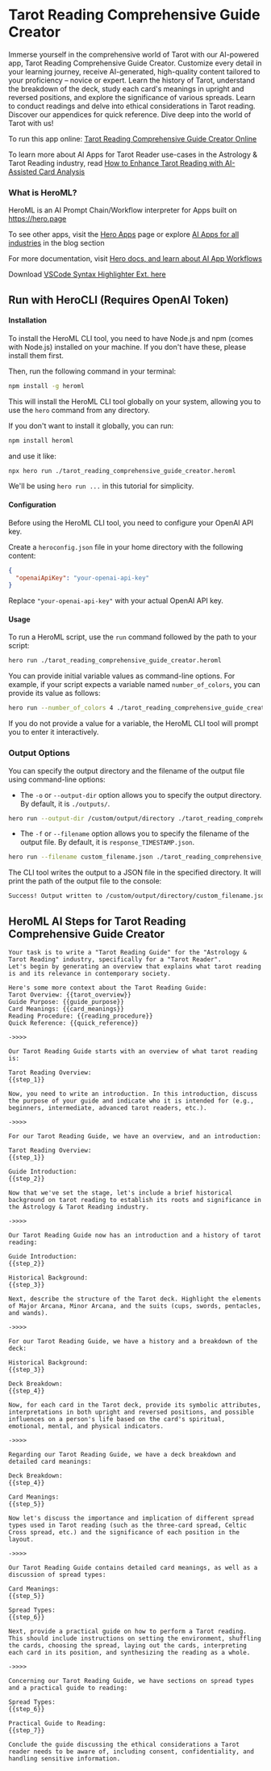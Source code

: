 # Tarot Reading Comprehensive Guide Creator

Immerse yourself in the comprehensive world of Tarot with our AI-powered app, Tarot Reading Comprehensive Guide Creator. Customize every detail in your learning journey, receive AI-generated, high-quality content tailored to your proficiency – novice or expert. Learn the history of Tarot, understand the breakdown of the deck, study each card's meanings in upright and reversed positions, and explore the significance of various spreads. Learn to conduct readings and delve into ethical considerations in Tarot reading. Discover our appendices for quick reference. Dive deep into the world of Tarot with us!

To run this app online: [Tarot Reading Comprehensive Guide Creator Online](https://hero.page/app/tarot-reading-comprehensive-guide-creator-comprehensive-ai-powered-tarot-guide/1ArF10ektglsHf0Q8g7h)

To learn more about AI Apps for Tarot Reader use-cases in the Astrology & Tarot Reading industry, read [How to Enhance Tarot Reading with AI-Assisted Card Analysis](https://hero.page/blog/ai/astrology-and-tarot-reading/how-to-enhance-tarot-reading-with-ai-assisted-card-analysis/170743)

### What is HeroML?
HeroML is an AI Prompt Chain/Workflow interpreter for Apps built on https://hero.page 

To see other apps, visit the [Hero Apps](https://hero.page/apps) page or explore [AI Apps for all industries](https://hero.page/blog) in the blog section

For more documentation, visit [Hero docs, and learn about AI App Workflows](https://hero.page/tutorials/introduction-to-heroml)

Download [VSCode Syntax Highlighter Ext. here](https://marketplace.visualstudio.com/items?itemName=hero-page.heroml)

## Run with HeroCLI (Requires OpenAI Token)

#### Installation

To install the HeroML CLI tool, you need to have Node.js and npm (comes with Node.js) installed on your machine. If you don't have these, please install them first. 

Then, run the following command in your terminal:

```bash
npm install -g heroml
```

This will install the HeroML CLI tool globally on your system, allowing you to use the `hero` command from any directory.

If you don't want to install it globally, you can run:

```bash
npm install heroml
```

and use it like:

```bash
npx hero run ./tarot_reading_comprehensive_guide_creator.heroml
```

We'll be using `hero run ...` in this tutorial for simplicity.

#### Configuration

Before using the HeroML CLI tool, you need to configure your OpenAI API key. 

Create a `heroconfig.json` file in your home directory with the following content:

```json
{
  "openaiApiKey": "your-openai-api-key"
}
```

Replace `"your-openai-api-key"` with your actual OpenAI API key.

#### Usage

To run a HeroML script, use the `run` command followed by the path to your script:

```bash
hero run ./tarot_reading_comprehensive_guide_creator.heroml
```

You can provide initial variable values as command-line options. For example, if your script expects a variable named `number_of_colors`, you can provide its value as follows:

```bash
hero run --number_of_colors 4 ./tarot_reading_comprehensive_guide_creator.heroml
```

If you do not provide a value for a variable, the HeroML CLI tool will prompt you to enter it interactively.

### Output Options

You can specify the output directory and the filename of the output file using command-line options:

- The `-o` or `--output-dir` option allows you to specify the output directory. By default, it is `./outputs/`.

```bash
hero run --output-dir /custom/output/directory ./tarot_reading_comprehensive_guide_creator.heroml
```

- The `-f` or `--filename` option allows you to specify the filename of the output file. By default, it is `response_TIMESTAMP.json`.

```bash
hero run --filename custom_filename.json ./tarot_reading_comprehensive_guide_creator.heroml
```

The CLI tool writes the output to a JSON file in the specified directory. It will print the path of the output file to the console:

```bash
Success! Output written to /custom/output/directory/custom_filename.json
```


## HeroML AI Steps for Tarot Reading Comprehensive Guide Creator
```
Your task is to write a "Tarot Reading Guide" for the "Astrology & Tarot Reading" industry, specifically for a "Tarot Reader". 
Let's begin by generating an overview that explains what tarot reading is and its relevance in contemporary society.

Here's some more context about the Tarot Reading Guide:
Tarot Overview: {{tarot_overview}}
Guide Purpose: {{guide_purpose}}
Card Meanings: {{card_meanings}}
Reading Procedure: {{reading_procedure}}
Quick Reference: {{quick_reference}}

->>>>

Our Tarot Reading Guide starts with an overview of what tarot reading is:

Tarot Reading Overview:
{{step_1}}

Now, you need to write an introduction. In this introduction, discuss the purpose of your guide and indicate who it is intended for (e.g., beginners, intermediate, advanced tarot readers, etc.).

->>>>

For our Tarot Reading Guide, we have an overview, and an introduction:

Tarot Reading Overview:
{{step_1}}

Guide Introduction:
{{step_2}}

Now that we've set the stage, let's include a brief historical background on tarot reading to establish its roots and significance in the Astrology & Tarot Reading industry.

->>>>

Our Tarot Reading Guide now has an introduction and a history of tarot reading:

Guide Introduction:
{{step_2}}

Historical Background:
{{step_3}}

Next, describe the structure of the Tarot deck. Highlight the elements of Major Arcana, Minor Arcana, and the suits (cups, swords, pentacles, and wands).

->>>>

For our Tarot Reading Guide, we have a history and a breakdown of the deck:

Historical Background:
{{step_3}}

Deck Breakdown:
{{step_4}}

Now, for each card in the Tarot deck, provide its symbolic attributes, interpretations in both upright and reversed positions, and possible influences on a person's life based on the card's spiritual, emotional, mental, and physical indicators.

->>>>

Regarding our Tarot Reading Guide, we have a deck breakdown and detailed card meanings:

Deck Breakdown:
{{step_4}}

Card Meanings:
{{step_5}}

Now let's discuss the importance and implication of different spread types used in Tarot reading (such as the three-card spread, Celtic Cross spread, etc.) and the significance of each position in the layout.

->>>>

Our Tarot Reading Guide contains detailed card meanings, as well as a discussion of spread types:

Card Meanings:
{{step_5}}

Spread Types:
{{step_6}}

Next, provide a practical guide on how to perform a Tarot reading. This should include instructions on setting the environment, shuffling the cards, choosing the spread, laying out the cards, interpreting each card in its position, and synthesizing the reading as a whole.

->>>>

Concerning our Tarot Reading Guide, we have sections on spread types and a practical guide to reading:

Spread Types:
{{step_6}}

Practical Guide to Reading:
{{step_7}}

Conclude the guide discussing the ethical considerations a Tarot reader needs to be aware of, including consent, confidentiality, and handling sensitive information.


```

